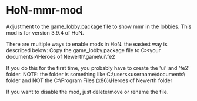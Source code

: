 # HoN-mmr-mod
Adjustment to the game_lobby.package file to show mmr in the lobbies. This mod is for version 3.9.4 of HoN.

There are multiple ways to enable mods in HoN. the easiest way is described below:
Copy the game_lobby.package file to C:\<your documents>\Heroes of Newerth\game\ui\fe2

If you do this for the first time, you probably have to create the 'ui' and 'fe2' folder.
NOTE: the <your documents> folder is something like C:\users\<username\documents\ folder and NOT the C:\Program Files (x86)\Heroes of Newerth folder

If you want to disable the mod, just delete/move or rename the file.
